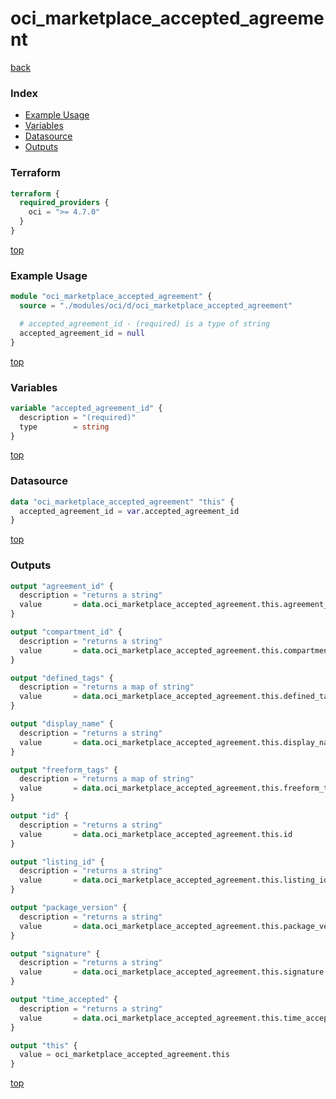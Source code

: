 # oci_marketplace_accepted_agreement

[back](../oci.md)

### Index

- [Example Usage](#example-usage)
- [Variables](#variables)
- [Datasource](#datasource)
- [Outputs](#outputs)

### Terraform

```terraform
terraform {
  required_providers {
    oci = ">= 4.7.0"
  }
}
```

[top](#index)

### Example Usage

```terraform
module "oci_marketplace_accepted_agreement" {
  source = "./modules/oci/d/oci_marketplace_accepted_agreement"

  # accepted_agreement_id - (required) is a type of string
  accepted_agreement_id = null
}
```

[top](#index)

### Variables

```terraform
variable "accepted_agreement_id" {
  description = "(required)"
  type        = string
}
```

[top](#index)

### Datasource

```terraform
data "oci_marketplace_accepted_agreement" "this" {
  accepted_agreement_id = var.accepted_agreement_id
}
```

[top](#index)

### Outputs

```terraform
output "agreement_id" {
  description = "returns a string"
  value       = data.oci_marketplace_accepted_agreement.this.agreement_id
}

output "compartment_id" {
  description = "returns a string"
  value       = data.oci_marketplace_accepted_agreement.this.compartment_id
}

output "defined_tags" {
  description = "returns a map of string"
  value       = data.oci_marketplace_accepted_agreement.this.defined_tags
}

output "display_name" {
  description = "returns a string"
  value       = data.oci_marketplace_accepted_agreement.this.display_name
}

output "freeform_tags" {
  description = "returns a map of string"
  value       = data.oci_marketplace_accepted_agreement.this.freeform_tags
}

output "id" {
  description = "returns a string"
  value       = data.oci_marketplace_accepted_agreement.this.id
}

output "listing_id" {
  description = "returns a string"
  value       = data.oci_marketplace_accepted_agreement.this.listing_id
}

output "package_version" {
  description = "returns a string"
  value       = data.oci_marketplace_accepted_agreement.this.package_version
}

output "signature" {
  description = "returns a string"
  value       = data.oci_marketplace_accepted_agreement.this.signature
}

output "time_accepted" {
  description = "returns a string"
  value       = data.oci_marketplace_accepted_agreement.this.time_accepted
}

output "this" {
  value = oci_marketplace_accepted_agreement.this
}
```

[top](#index)
